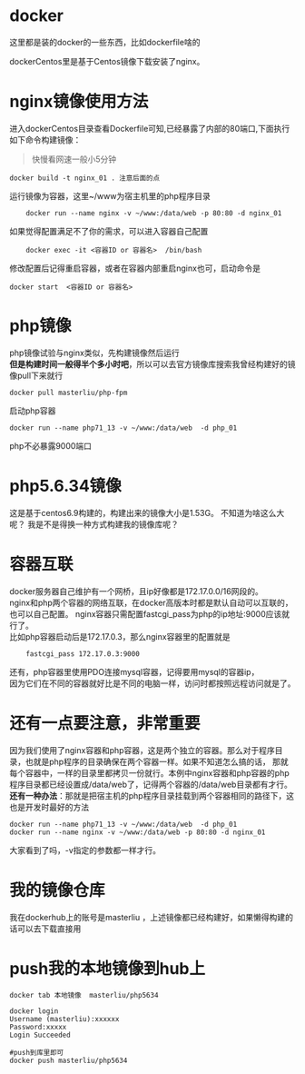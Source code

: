 # docker
这里都是装的docker的一些东西，比如dockerfile啥的

dockerCentos里是基于Centos镜像下载安装了nginx。<BR>
# nginx镜像使用方法
进入dockerCentos目录查看Dockerfile可知,已经暴露了内部的80端口,下面执行如下命令构建镜像：
> 快慢看网速一般小5分钟<BR>
```
docker build -t nginx_01 . 注意后面的点
```
运行镜像为容器，这里~/www为宿主机里的php程序目录<BR>
```
	docker run --name nginx -v ~/www:/data/web -p 80:80 -d nginx_01
```
如果觉得配置满足不了你的需求，可以进入容器自己配置<BR>
```
	docker exec -it <容器ID or 容器名>  /bin/bash
```
修改配置后记得重启容器，或者在容器内部重启nginx也可，启动命令是<br>
```
docker start  <容器ID or 容器名>
```
# php镜像
php镜像试验与nginx类似，先构建镜像然后运行<BR>
**但是构建时间一般得半个多小时吧**，所以可以去官方镜像库搜索我曾经构建好的镜像pull下来就行<BR>
```
docker pull masterliu/php-fpm
```

启动php容器
```
docker run --name php71_13 -v ~/www:/data/web  -d php_01
```
php不必暴露9000端口

# php5.6.34镜像
这是基于centos6.9构建的，构建出来的镜像大小是1.53G。
不知道为啥这么大呢？
我是不是得换一种方式构建我的镜像库呢？

# 容器互联
docker服务器自己维护有一个网桥，且ip好像都是172.17.0.0/16网段的。<BR>
nginx和php两个容器的网络互联，在docker高版本时都是默认自动可以互联的，也可以自己配置。
nginx容器只需配置fastcgi_pass为php的ip地址:9000应该就行了。<BR>
比如php容器启动后是172.17.0.3，那么nginx容器里的配置就是<BR>
```
	fastcgi_pass 172.17.0.3:9000
```
还有，php容器里使用PDO连接mysql容器，记得要用mysql的容器ip，<br>因为它们在不同的容器就好比是不同的电脑一样，访问时都按照远程访问就是了。
# 还有一点要注意，非常重要
因为我们使用了nginx容器和php容器，这是两个独立的容器。那么对于程序目录，也就是php程序的目录确保在两个容器一样。如果不知道怎么搞的话，
那就每个容器中，一样的目录里都拷贝一份就行。本例中nginx容器和php容器的php程序目录都已经设置成/data/web了，记得两个容器的/data/web目录都有才行。<BR>
**还有一种办法**：那就是把宿主机的php程序目录挂载到两个容器相同的路径下，这也是开发时最好的方法
```
docker run --name php71_13 -v ~/www:/data/web  -d php_01
docker run --name nginx -v ~/www:/data/web -p 80:80 -d nginx_01
```
大家看到了吗，-v指定的参数都一样才行。

# 我的镜像仓库
我在dockerhub上的账号是masterliu
，上述镜像都已经构建好，如果懒得构建的话可以去下载直接用

# push我的本地镜像到hub上
```
docker tab 本地镜像  masterliu/php5634

docker login 
Username (masterliu):xxxxxx
Password:xxxxx
Login Succeeded

#push到库里即可
docker push masterliu/php5634
```